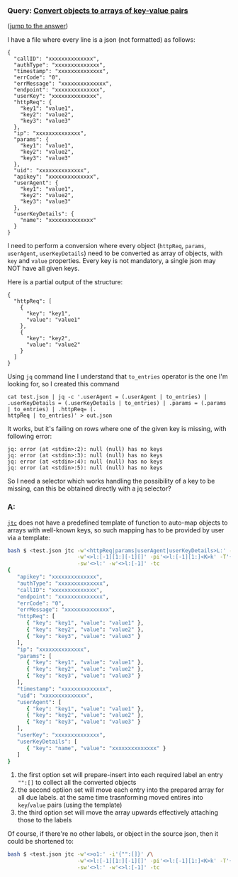 ### Query: [Convert objects to arrays of key-value pairs](https://stackoverflow.com/questions/59974811/convert-objects-to-arrays-of-key-value-pairs)
([jump to the answer](https://github.com/ldn-softdev/stackoverflow-json/blob/master/lib/Convert%20objects%20to%20arrays%20of%20key-value%20pairs.md#a))

I have a file where every line is a json (not formatted) as follows:
```
{
  "callID": "xxxxxxxxxxxxxx",
  "authType": "xxxxxxxxxxxxxx",
  "timestamp": "xxxxxxxxxxxxxx",
  "errCode": "0",
  "errMessage": "xxxxxxxxxxxxxx",
  "endpoint": "xxxxxxxxxxxxxx",
  "userKey": "xxxxxxxxxxxxxx",
  "httpReq": {
    "key1": "value1",
    "key2": "value2",
    "key3": "value3"
  },
  "ip": "xxxxxxxxxxxxxx",
  "params": {
    "key1": "value1",
    "key2": "value2",
    "key3": "value3"
  },
  "uid": "xxxxxxxxxxxxxx",
  "apikey": "xxxxxxxxxxxxxx",
  "userAgent": {
    "key1": "value1",
    "key2": "value2",
    "key3": "value3"
  },
  "userKeyDetails": {
    "name": "xxxxxxxxxxxxxx"
  }
}
```

I need to perform a conversion where every object (`httpReq`, `params`, `userAgent`, `userKeyDetails`) need to be converted as array of objects, with `key` and `value` properties. Every key is not mandatory, a single json may NOT have all given keys.

Here is a partial output of the structure:
```
{
  "httpReq": [
    {
      "key": "key1",
      "value": "value1"
    },
    {
      "key": "key2",
      "value": "value2"
    }
  ]
}
```

Using `jq` command line I understand that `to_entries` operator is the one I'm looking for, so I created this command
```
cat test.json | jq -c '.userAgent = (.userAgent | to_entries) | .userKeyDetails = (.userKeyDetails | to_entries) | .params = (.params | to_entries) | .httpReq= (.
httpReq | to_entries)' > out.json
```
It works, but it's failing on rows where one of the given key is missing, with following error:
```
jq: error (at <stdin>:2): null (null) has no keys
jq: error (at <stdin>:3): null (null) has no keys
jq: error (at <stdin>:4): null (null) has no keys
jq: error (at <stdin>:5): null (null) has no keys
```

So I need a selector which works handling the possibility of a key to be missing, can this be obtained directly with a jq selector?

### A:
[`jtc`](https://github.com/ldn-softdev/jtc)
does not have a predefined template of function to auto-map objects to arrays with well-known keys, so such mapping 
has to be provided by user via a template:
```bash
bash $ <test.json jtc -w'<httpReq|params|userAgent|userKeyDetails>L:' -i'{"":[]}' /\
                      -w'<>l:[-1][1:][-1][]' -pi'<>l:[-1][1:]<K>k' -T'{"key":{{K}},"value":{{}}}' /\
                      -sw'<>l:' -w'<>l:[-1]' -tc
{
   "apikey": "xxxxxxxxxxxxxx",
   "authType": "xxxxxxxxxxxxxx",
   "callID": "xxxxxxxxxxxxxx",
   "endpoint": "xxxxxxxxxxxxxx",
   "errCode": "0",
   "errMessage": "xxxxxxxxxxxxxx",
   "httpReq": [
      { "key": "key1", "value": "value1" },
      { "key": "key2", "value": "value2" },
      { "key": "key3", "value": "value3" }
   ],
   "ip": "xxxxxxxxxxxxxx",
   "params": [
      { "key": "key1", "value": "value1" },
      { "key": "key2", "value": "value2" },
      { "key": "key3", "value": "value3" }
   ],
   "timestamp": "xxxxxxxxxxxxxx",
   "uid": "xxxxxxxxxxxxxx",
   "userAgent": [
      { "key": "key1", "value": "value1" },
      { "key": "key2", "value": "value2" },
      { "key": "key3", "value": "value3" }
   ],
   "userKey": "xxxxxxxxxxxxxx",
   "userKeyDetails": [
      { "key": "name", "value": "xxxxxxxxxxxxxx" }
   ]
}
```
1. the first option set will prepare-insert into each required label an entry `"":[]` to collect all the converted objects
2. the second optiion set will move each entry into the prepared array for all due labels. at the same time trasnforming moved entires
into `key`/`value` pairs (using the template)
3. the third option set will move the array upwards effectively attaching those to the labels

Of course, if there're no other labels, or object in the source json, then it could be shortened to:
```bash
bash $ <test.json jtc -w'<>o1:' -i'{"":[]}' /\
                      -w'<>l:[-1][1:][-1][]' -pi'<>l:[-1][1:]<K>k' -T'{"key":{{K}},"value":{{}}}' /\
                      -sw'<>l:' -w'<>l:[-1]' -tc
```







